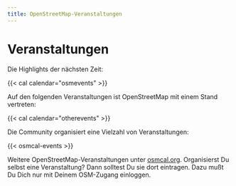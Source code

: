 ```yaml
---
title: OpenStreetMap-Veranstaltungen
---
```


# Veranstaltungen

Die Highlights der nächsten Zeit:

{{< cal calendar="osmevents" >}}

Auf den folgenden Veranstaltungen ist OpenStreetMap mit einem Stand vertreten:

{{< cal calendar="otherevents" >}}

Die Community organisiert eine Vielzahl von Veranstaltungen:

{{< osmcal-events >}}

Weitere OpenStreetMap-Veranstaltungen unter [osmcal.org](https://osmcal.org/).
Organisierst Du selbst eine Veranstaltung? Dann solltest Du sie dort eintragen.
Dazu mußt Du Dich nur mit Deinem OSM-Zugang einloggen.

